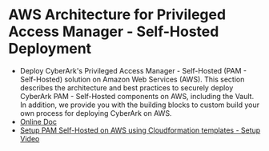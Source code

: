 # AWS Architecture for Privileged Access Manager - Self-Hosted Deployment
 - Deploy CyberArk's Privileged Access Manager - Self-Hosted (PAM - Self-Hosted) solution on Amazon Web Services (AWS). This section describes the architecture and best practices to securely deploy CyberArk PAM - Self-Hosted components on AWS, including the Vault. In addition, we provide you with the building blocks to custom build your own process for deploying CyberArk on AWS.
 - [Online Doc](https://docs.cyberark.com/PAS/13.2/en/Content/PAS%20Cloud/AWS_Introduction.htm?tocpath=Installation%7CInstall%20PAM%C2%A0in%20a%20cloud%20environment%7CDeploy%20PAM%20-%20Self-Hosted%7C_____0)
 - [Setup PAM Self-Hosted on AWS using Cloudformation templates - Setup Video](https://www.youtube.com/watch?v=OzLVsDtEejc)
